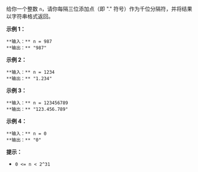 给你一个整数 `n`，请你每隔三位添加点（即 "." 符号）作为千位分隔符，并将结果以字符串格式返回。



**示例 1：**

    
    
    **输入：** n = 987
    **输出：** "987"
    

**示例 2：**

    
    
    **输入：** n = 1234
    **输出：** "1.234"
    

**示例 3：**

    
    
    **输入：** n = 123456789
    **输出：** "123.456.789"
    

**示例 4：**

    
    
    **输入：** n = 0
    **输出：** "0"
    



**提示：**

  * `0 <= n < 2^31`

